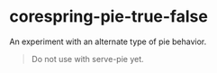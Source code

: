 # corespring-pie-true-false

An experiment with an alternate type of pie behavior. 

> Do not use with serve-pie yet.
